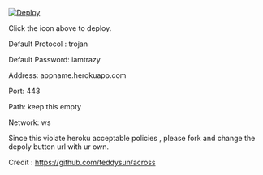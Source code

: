 [![Deploy](https://www.herokucdn.com/deploy/button.png)](https://dashboard.heroku.com/new?template=https://github.com/Hasintha-Nirmal/trojan-ws-heroku)

Click the icon above to deploy.

Default Protocol : trojan

Default Password: iamtrazy

Address: appname.herokuapp.com

Port: 443

Path: keep this empty

Network: ws


Since this violate heroku acceptable policies , please fork and change the depoly button url with ur own.


Credit : https://github.com/teddysun/across

